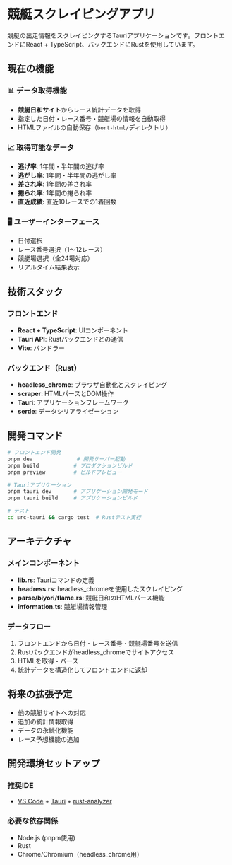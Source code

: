 # 競艇スクレイピングアプリ

競艇の出走情報をスクレイピングするTauriアプリケーションです。フロントエンドにReact + TypeScript、バックエンドにRustを使用しています。

## 現在の機能

### 📊 データ取得機能
- **競艇日和サイト**からレース統計データを取得
- 指定した日付・レース番号・競艇場の情報を自動取得
- HTMLファイルの自動保存（`bort-html/`ディレクトリ）

### 📈 取得可能なデータ
- **逃げ率**: 1年間・半年間の逃げ率
- **逃がし率**: 1年間・半年間の逃がし率  
- **差され率**: 1年間の差され率
- **捲られ率**: 1年間の捲られ率
- **直近成績**: 直近10レースでの1着回数

### 🖥️ ユーザーインターフェース
- 日付選択
- レース番号選択（1〜12レース）
- 競艇場選択（全24場対応）
- リアルタイム結果表示

## 技術スタック

### フロントエンド
- **React + TypeScript**: UIコンポーネント
- **Tauri API**: Rustバックエンドとの通信
- **Vite**: バンドラー

### バックエンド（Rust）
- **headless_chrome**: ブラウザ自動化とスクレイピング
- **scraper**: HTMLパースとDOM操作
- **Tauri**: アプリケーションフレームワーク
- **serde**: データシリアライゼーション

## 開発コマンド

```bash
# フロントエンド開発
pnpm dev              # 開発サーバー起動
pnpm build           # プロダクションビルド
pnpm preview         # ビルドプレビュー

# Tauriアプリケーション
pnpm tauri dev       # アプリケーション開発モード
pnpm tauri build     # アプリケーションビルド

# テスト
cd src-tauri && cargo test  # Rustテスト実行
```

## アーキテクチャ

### メインコンポーネント
- **lib.rs**: Tauriコマンドの定義
- **headress.rs**: headless_chromeを使用したスクレイピング
- **parse/biyori/flame.rs**: 競艇日和のHTMLパース機能
- **information.ts**: 競艇場情報管理

### データフロー
1. フロントエンドから日付・レース番号・競艇場番号を送信
2. Rustバックエンドがheadless_chromeでサイトアクセス
3. HTMLを取得・パース
4. 統計データを構造化してフロントエンドに返却

## 将来の拡張予定

- 他の競艇サイトへの対応
- 追加の統計情報取得
- データの永続化機能
- レース予想機能の追加

## 開発環境セットアップ

### 推奨IDE
- [VS Code](https://code.visualstudio.com/) + [Tauri](https://marketplace.visualstudio.com/items?itemName=tauri-apps.tauri-vscode) + [rust-analyzer](https://marketplace.visualstudio.com/items?itemName=rust-lang.rust-analyzer)

### 必要な依存関係
- Node.js (pnpm使用)
- Rust
- Chrome/Chromium（headless_chrome用）
